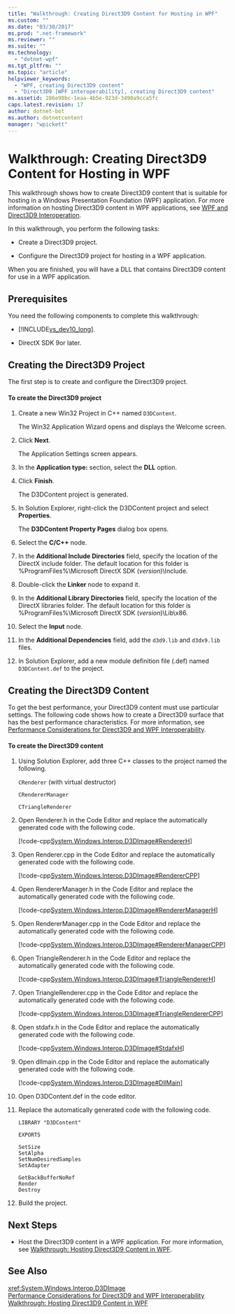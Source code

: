 ```yaml
---
title: "Walkthrough: Creating Direct3D9 Content for Hosting in WPF"
ms.custom: ""
ms.date: "03/30/2017"
ms.prod: ".net-framework"
ms.reviewer: ""
ms.suite: ""
ms.technology: 
  - "dotnet-wpf"
ms.tgt_pltfrm: ""
ms.topic: "article"
helpviewer_keywords: 
  - "WPF, creating Direct3D9 content"
  - "Direct3D9 [WPF interoperability], creating Direct3D9 content"
ms.assetid: 286e98bc-1eaa-4b5e-923d-3490a9cca5fc
caps.latest.revision: 17
author: dotnet-bot
ms.author: dotnetcontent
manager: "wpickett"
---
```

# Walkthrough: Creating Direct3D9 Content for Hosting in WPF
This walkthrough shows how to create Direct3D9 content that is suitable for hosting in a Windows Presentation Foundation (WPF) application. For more information on hosting Direct3D9 content in WPF applications, see [WPF and Direct3D9 Interoperation](../../../../docs/framework/wpf/advanced/wpf-and-direct3d9-interoperation.md).  
  
 In this walkthrough, you perform the following tasks:  
  
-   Create a Direct3D9 project.  
  
-   Configure the Direct3D9 project for hosting in a WPF application.  
  
 When you are finished, you will have a DLL that contains Direct3D9 content for use in a WPF application.  
  
## Prerequisites  
 You need the following components to complete this walkthrough:  
  
-   [!INCLUDE[vs_dev10_long](../../../../includes/vs-dev10-long-md.md)].  
  
-   DirectX SDK 9or later.  
  
## Creating the Direct3D9 Project  
 The first step is to create and configure the Direct3D9 project.  
  
#### To create the Direct3D9 project  
  
1.  Create a new Win32 Project in C++ named `D3DContent`.  
  
     The Win32 Application Wizard opens and displays the Welcome screen.  
  
2.  Click **Next**.  
  
     The Application Settings screen appears.  
  
3.  In the **Application type:** section, select the **DLL** option.  
  
4.  Click **Finish**.  
  
     The D3DContent project is generated.  
  
5.  In Solution Explorer, right-click the D3DContent project and select **Properties**.  
  
     The **D3DContent Property Pages** dialog box opens.  
  
6.  Select the **C/C++** node.  
  
7.  In the **Additional Include Directories** field, specify the location of the DirectX include folder. The default location for this folder is %ProgramFiles%\Microsoft DirectX SDK (*version*)\Include.  
  
8.  Double-click the **Linker** node to expand it.  
  
9. In the **Additional Library Directories** field, specify the location of the DirectX libraries folder. The default location for this folder is %ProgramFiles%\Microsoft DirectX SDK (*version*)\Lib\x86.  
  
10. Select the **Input** node.  
  
11. In the **Additional Dependencies** field, add the `d3d9.lib` and `d3dx9.lib` files.  
  
12. In Solution Explorer, add a new module definition file (.def) named `D3DContent.def` to the project.  
  
## Creating the Direct3D9 Content  
 To get the best performance, your Direct3D9 content must use particular settings. The following code shows how to create a Direct3D9 surface that has the best performance characteristics. For more information, see [Performance Considerations for Direct3D9 and WPF Interoperability](../../../../docs/framework/wpf/advanced/performance-considerations-for-direct3d9-and-wpf-interoperability.md).  
  
#### To create the Direct3D9 content  
  
1.  Using Solution Explorer, add three C++ classes to the project named the following.  
  
     `CRenderer` (with virtual destructor)  
  
     `CRendererManager`  
  
     `CTriangleRenderer`  
  
2.  Open Renderer.h in the Code Editor and replace the automatically generated code with the following code.  
  
     [!code-cpp[System.Windows.Interop.D3DImage#RendererH](../../../../samples/snippets/cpp/VS_Snippets_Wpf/System.Windows.Interop.D3DImage/cpp/renderer.h#rendererh)]  
  
3.  Open Renderer.cpp in the Code Editor and replace the automatically generated code with the following code.  
  
     [!code-cpp[System.Windows.Interop.D3DImage#RendererCPP](../../../../samples/snippets/cpp/VS_Snippets_Wpf/System.Windows.Interop.D3DImage/cpp/renderer.cpp#renderercpp)]  
  
4.  Open RendererManager.h in the Code Editor and replace the automatically generated code with the following code.  
  
     [!code-cpp[System.Windows.Interop.D3DImage#RendererManagerH](../../../../samples/snippets/cpp/VS_Snippets_Wpf/System.Windows.Interop.D3DImage/cpp/renderermanager.h#renderermanagerh)]  
  
5.  Open RendererManager.cpp in the Code Editor and replace the automatically generated code with the following code.  
  
     [!code-cpp[System.Windows.Interop.D3DImage#RendererManagerCPP](../../../../samples/snippets/cpp/VS_Snippets_Wpf/System.Windows.Interop.D3DImage/cpp/renderermanager.cpp#renderermanagercpp)]  
  
6.  Open TriangleRenderer.h in the Code Editor and replace the automatically generated code with the following code.  
  
     [!code-cpp[System.Windows.Interop.D3DImage#TriangleRendererH](../../../../samples/snippets/cpp/VS_Snippets_Wpf/System.Windows.Interop.D3DImage/cpp/trianglerenderer.h#trianglerendererh)]  
  
7.  Open TriangleRenderer.cpp in the Code Editor and replace the automatically generated code with the following code.  
  
     [!code-cpp[System.Windows.Interop.D3DImage#TriangleRendererCPP](../../../../samples/snippets/cpp/VS_Snippets_Wpf/System.Windows.Interop.D3DImage/cpp/trianglerenderer.cpp#trianglerenderercpp)]  
  
8.  Open stdafx.h in the Code Editor and replace the automatically generated code with the following code.  
  
     [!code-cpp[System.Windows.Interop.D3DImage#StdafxH](../../../../samples/snippets/cpp/VS_Snippets_Wpf/System.Windows.Interop.D3DImage/cpp/stdafx.h#stdafxh)]  
  
9. Open dllmain.cpp in the Code Editor and replace the automatically generated code with the following code.  
  
     [!code-cpp[System.Windows.Interop.D3DImage#DllMain](../../../../samples/snippets/cpp/VS_Snippets_Wpf/System.Windows.Interop.D3DImage/cpp/dllmain.cpp#dllmain)]  
  
10. Open D3DContent.def in the code editor.  
  
11. Replace the automatically generated code with the following code.  
  
    ```  
    LIBRARY "D3DContent"  
  
    EXPORTS  
  
    SetSize  
    SetAlpha  
    SetNumDesiredSamples  
    SetAdapter  
  
    GetBackBufferNoRef  
    Render  
    Destroy  
    ```  
  
12. Build the project.  
  
## Next Steps  
  
-   Host the Direct3D9 content in a WPF application. For more information, see [Walkthrough: Hosting Direct3D9 Content in WPF](../../../../docs/framework/wpf/advanced/walkthrough-hosting-direct3d9-content-in-wpf.md).  
  
## See Also  
 <xref:System.Windows.Interop.D3DImage>   
 [Performance Considerations for Direct3D9 and WPF Interoperability](../../../../docs/framework/wpf/advanced/performance-considerations-for-direct3d9-and-wpf-interoperability.md)   
 [Walkthrough: Hosting Direct3D9 Content in WPF](../../../../docs/framework/wpf/advanced/walkthrough-hosting-direct3d9-content-in-wpf.md)
